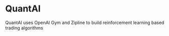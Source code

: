 # QuantAI

QuantAI uses OpenAI Gym and Zipline to build reinforcement learning based trading algorithms